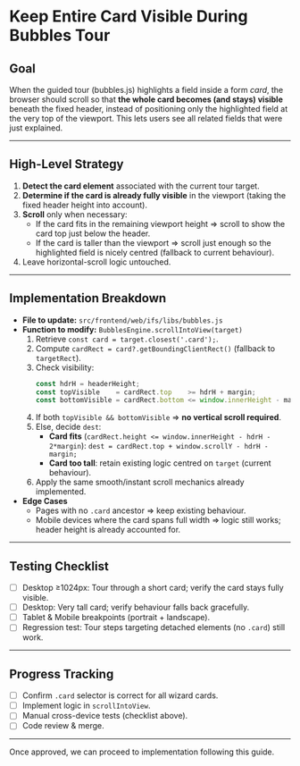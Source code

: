 # Keep Entire Card Visible During Bubbles Tour

## Goal
When the guided tour (bubbles.js) highlights a field inside a form *card*, the browser should scroll so that **the whole card becomes (and stays) visible** beneath the fixed header, instead of positioning only the highlighted field at the very top of the viewport. This lets users see all related fields that were just explained.

---

## High-Level Strategy
1. **Detect the card element** associated with the current tour target.
2. **Determine if the card is already fully visible** in the viewport (taking the fixed header height into account).
3. **Scroll** only when necessary:
   * If the card fits in the remaining viewport height ⇒ scroll to show the card top just below the header.
   * If the card is taller than the viewport ⇒ scroll just enough so the highlighted field is nicely centred (fallback to current behaviour).
4. Leave horizontal-scroll logic untouched.

---

## Implementation Breakdown
- **File to update:** `src/frontend/web/ifs/libs/bubbles.js`
- **Function to modify:** `BubblesEngine.scrollIntoView(target)`
  1. Retrieve `const card = target.closest('.card');`.
  2. Compute `cardRect = card?.getBoundingClientRect()` (fallback to `targetRect`).
  3. Check visibility:
     ```javascript
     const hdrH = headerHeight;
     const topVisible    = cardRect.top    >= hdrH + margin;
     const bottomVisible = cardRect.bottom <= window.innerHeight - margin;
     ```
  4. If both `topVisible && bottomVisible` ⇒ **no vertical scroll required**.
  5. Else, decide `dest`:
     * **Card fits** (`cardRect.height <= window.innerHeight - hdrH - 2*margin`):
       `dest = cardRect.top + window.scrollY - hdrH - margin;`
     * **Card too tall**: retain existing logic centred on `target` (current behaviour).
  6. Apply the same smooth/instant scroll mechanics already implemented.
- **Edge Cases**
  * Pages with no `.card` ancestor ⇒ keep existing behaviour.
  * Mobile devices where the card spans full width ⇒ logic still works; header height is already accounted for.

---

## Testing Checklist
- [ ] Desktop ≥1024px: Tour through a short card; verify the card stays fully visible.
- [ ] Desktop: Very tall card; verify behaviour falls back gracefully.
- [ ] Tablet & Mobile breakpoints (portrait + landscape).
- [ ] Regression test: Tour steps targeting detached elements (no `.card`) still work.

---

## Progress Tracking
- [ ] Confirm `.card` selector is correct for all wizard cards.
- [ ] Implement logic in `scrollIntoView`.
- [ ] Manual cross-device tests (checklist above).
- [ ] Code review & merge.

---

Once approved, we can proceed to implementation following this guide. 